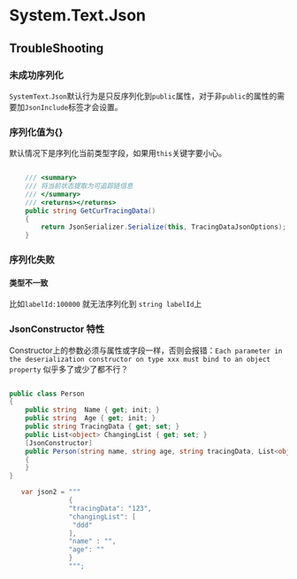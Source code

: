 # System.Text.Json


## TroubleShooting

### 未成功序列化
`SystemText`.`Json`默认行为是只反序列化到`public`属性，对于非`public`的属性的需要加`JsonInclude`标签才会设置。


### 序列化值为{}
默认情况下是序列化当前类型字段，如果用`this`关键字要小心。

```cs

    /// <summary>
    /// 将当前状态提取为可追踪链信息
    /// </summary>
    /// <returns></returns>
    public string GetCurTracingData()
    {
        return JsonSerializer.Serialize(this, TracingDataJsonOptions); //应改为(object)this
    }
```

### 序列化失败
#### 类型不一致

比如`labelId:100000` 就无法序列化到 `string labelId`上

### JsonConstructor 特性

Constructor上的参数必须与属性或字段一样，否则会报错：`Each parameter in the deserialization constructor on type xxx must bind to an object property`
似乎多了或少了都不行？

```cs

public class Person
{
    public string  Name { get; init; }
    public string  Age { get; init; }
    public string TracingData { get; set; }
    public List<object> ChangingList { get; set; }
    [JsonConstructor]
    public Person(string name, string age, string tracingData, List<object> changingList)
    {
    }
}

   var json2 = """
               {
               "tracingData": "123",
               "changingList": [
                "ddd"
               ],
               "name" : "",
               "age": ""
               }
               """;

```
